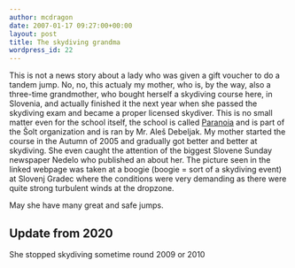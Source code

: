 ```yaml
---
author: mcdragon
date: 2007-01-17 09:27:00+00:00
layout: post
title: The skydiving grandma
wordpress_id: 22
---
```


This is not a news story about a lady who was given a gift voucher to do a tandem jump. No, no, this actualy my mother, who is, by the way, also a three-time grandmother, who bought herself a skydiving course here, in Slovenia, and actually finished it the next year when she passed the skydiving exam and became a proper licensed skydiver.
This is no small matter even for the school itself, the school is called [Paranoia](https://solaparanoia.com/) and is part of the Šolt organization and is ran by Mr. Aleš Debeljak.
My mother started the course in the Autumn of 2005 and gradually got better and better at skydiving. She even caught the attention of the biggest Slovene Sunday newspaper Nedelo who published an about her. The picture seen in the linked webpage was taken at a boogie (boogie = sort of a skydiving event) at Slovenj Gradec where the conditions were very demanding as there were quite strong turbulent winds at the dropzone.

May she have many great and safe jumps.

## Update from 2020
She stopped skydiving sometime round 2009 or 2010
